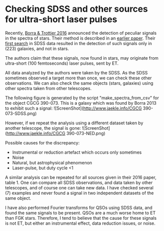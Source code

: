 # Checking SDSS and other sources for ultra-short laser pulses

Recently, [Borra &amp; Trottier 2016](https://arxiv.org/abs/1610.03031) announced the detection of peculiar signals in the spectra of stars. Their method is described in an [earlier paper](https://ui.adsabs.harvard.edu/#abs/2012AJ....144..181B/abstract). Their [first search](https://ui.adsabs.harvard.edu/#abs/2013ApJ...774..142B/abstract) in SDSS data resulted in the detection of such signals only in (223) galaxies, and not in stars. 

The authors claim that these signals, now found in stars, may originate from ultra-short (100 femtoseconds) laser pulses, sent by ET.

All data analyzed by the authors were taken by the SDSS. As the SDSS sometimes observed a target more than once, we can check these other observations. We can also check the same objects (stars, galaxies) using other spectra taken from other telescopes.

The following figure is generated by the script "make_spectra_from_csv" for the object CGCG 390-073. This is a galaxy which was found by Borra 2013 to exhibit such a signal:
![ScreenShot](http://www.jaekle.info/CGCG 390-073-SDSS.png)

However, if we repeat the analysis using a different dataset taken by another telescope, the signal is gone:
![ScreenShot](http://www.jaekle.info/CGCG 390-073-NED.png)

Possible causes for the discrepancy:
* Instrumental or reduction artefact which occurs only sometimes
* Noise
* Natural, but astrophysical phenomenon
* Laser-pulse, but duty cycle <1

A similar analysis can be repeated for all sources given in their 2016 paper, table 1. One can compare all SDSS observations, and data taken by other telescopes, and of course one can take new data. I have checked several (7) examples and never found a signal in two independent datasets of the same object.

I have also performed Fourier transforms for QSOs using SDSS data, and found the same signals to be present. QSOs are a much worse home to ET than FGK stars. Therefore, I tend to believe that the cause for these signals is not ET, but either an instrumental effect, data reduction issues, or noise.
